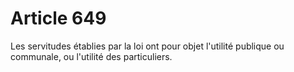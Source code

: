 # Article 649

Les servitudes établies par la loi ont pour objet l'utilité publique ou communale, ou l'utilité des particuliers.
